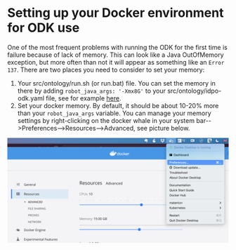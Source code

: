 # Setting up your Docker environment for ODK use

One of the most frequent problems with running the ODK for the first time is failure because of lack of memory. This can look like a Java OutOfMemory exception, 
but more often than not it will appear as something like an `Error 137`. There are two places you need to consider to set your memory:

1. Your src/ontology/run.sh (or run.bat) file. You can set the memory in there by adding 
`robot_java_args: '-Xmx8G'` to your src/ontology/idpo-odk.yaml file, see for example [here](https://github.com/INCATools/ontology-development-kit/blob/0e0aef2b26b8db05f5e78b7c38f807d04312d06a/configs/uberon-odk.yaml#L36).
2. Set your docker memory. By default, it should be about 10-20% more than your `robot_java_args` variable. You can manage your memory settings
by right-clicking on the docker whale in your system bar-->Preferences-->Resources-->Advanced, see picture below.

![dockermemory](https://github.com/INCATools/ontology-development-kit/raw/master/docs/img/docker_memory.png)


